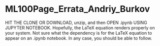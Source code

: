 # ML100Page_Errata_Andriy_Burkov

HIT THE CLONE OR DOWNLOAD, unzip, and then OPEN .ipynb USING JUPYTER NOTEBOOK. Hopefully, the LaTeX equation renders properly on your system. Not sure what the dependency is for the LaTeX equation to appear on an .ipynb notebook. In any case, you should be able to follow. 
